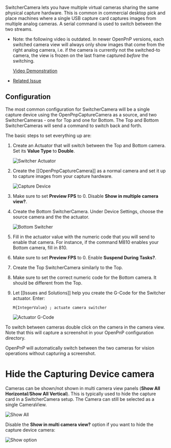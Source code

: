 SwitcherCamera lets you have multiple virtual cameras sharing the same physical capture hardware. This is common in commercial desktop pick and place machines where a single USB capture card captures images from multiple analog cameras. A serial command is used to switch between the two streams.

 

* Note: the following video is outdated. In newer OpenPnP versions, each switched camera view will always only show images that come from the right analog camera, i.e. if the camera is currently not the switched-to camera, the view is frozen on the last frame captured _before_ the switching.

   [Video Demonstration](https://www.youtube.com/watch?v=gFXqbMJM2wM) 
   
* [Related Issue](https://github.com/openpnp/openpnp/issues/851)

## Configuration

The most common configuration for SwitcherCamera will be a single capture device using the OpenPnpCaptureCamera as a source, and two SwitcherCameras - one for Top and one for Bottom. The Top and Bottom SwitcherCameras will send a command to switch back and forth.

The basic steps to set everything up are:

1. Create an Actuator that will switch between the Top and Bottom camera. Set its **Value Type** to **Double**. 

   ![Switcher Actuator](https://user-images.githubusercontent.com/9963310/204848779-615e803c-6281-4e91-a138-dab82888963a.png)

1. Create the [[OpenPnpCaptureCamera]] as a normal camera and set it up to capture images from your capture hardware.

   ![Capture Device](https://user-images.githubusercontent.com/9963310/204850391-48b45cd0-402f-4f00-93d5-4abbec962522.png)

1. Make sure to set **Preview FPS** to 0. Disable **Show in multiple camera view?**.

1. Create the Bottom SwitcherCamera. Under Device Settings, choose the source camera and the the actuator. 

   ![Bottom Switcher](https://user-images.githubusercontent.com/9963310/204848021-1d12a6ce-8312-4371-b231-9acadd5718c9.png)

1. Fill in the actuator value with the numeric code that you will send to enable that camera. For instance, if the command M810 enables your Bottom camera, fill in 810.

1. Make sure to set **Preview FPS** to 0. Enable **Suspend During Tasks?**.

1. Create the Top SwitcherCamera similarly to the Top. 

1. Make sure to set the correct numeric code for the Bottom camera. It should be different from the Top.

1. Let [[Issues and Solutions]] help you create the G-Code for the Switcher actuator. Enter:

   `M{IntegerValue} ; actuate camera switcher`

   ![Actuator G-Code](https://user-images.githubusercontent.com/9963310/204856344-99e53fe2-b8ff-4495-a949-6fc36081f0e6.png)


To switch between cameras double click on the camera in the camera view. Note that this will capture a screenshot in your OpenPnP configuration directory. 

OpenPnP will automatically switch between the two cameras for vision operations without capturing a screenshot.

# Hide the Capturing Device camera
Cameras can be shown/not shown in multi camera view panels (**Show All Horizontal**/**Show All Vertical**). This is typically used to hide the capture card in a SwitcherCamera setup. The Camera can still be selected as a single CameraView.

![Show All](https://user-images.githubusercontent.com/9963310/106962435-6761df00-673f-11eb-8d8e-4098cbacb094.png)

Disable the **Show in multi camera view?** option if you want to hide the capture device camera:

![Show option](https://user-images.githubusercontent.com/9963310/106962570-9aa46e00-673f-11eb-99ae-a0c88732dd14.png)

